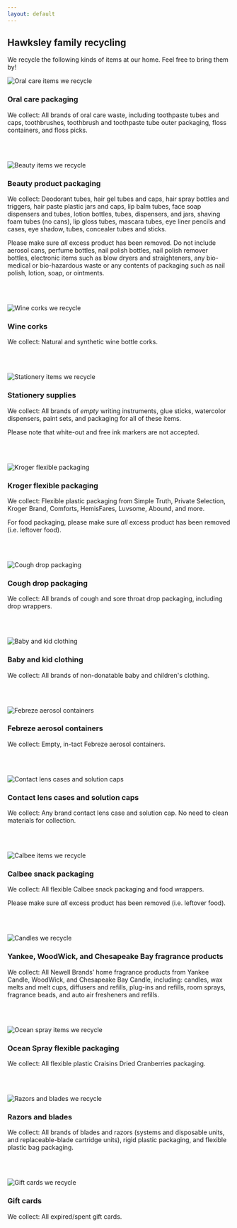 ```yaml
---
layout: default
---
```


## Hawksley family recycling

We recycle the following kinds of items at our home. Feel free to bring them by!


![Oral care items we recycle](/img/recycle/dental.jpg)

### Oral care packaging

We collect: All brands of oral care waste, including toothpaste tubes and caps, toothbrushes, toothbrush and toothpaste tube outer packaging, floss containers, and floss picks.

<br/><br/>

![Beauty items we recycle](/img/recycle/beauty.jpg)

### Beauty product packaging

We collect: Deodorant tubes, hair gel tubes and caps, hair spray bottles and triggers, hair paste plastic jars and caps, lip balm tubes, face soap dispensers and tubes, lotion bottles, tubes, dispensers, and jars, shaving foam tubes (no cans), lip gloss tubes, mascara tubes, eye liner pencils and cases, eye shadow, tubes, concealer tubes and sticks.

Please make sure _all_ excess product has been removed. Do not include aerosol cans, perfume bottles, nail polish bottles, nail polish remover bottles, electronic items such as blow dryers and straighteners, any bio-medical or bio-hazardous waste or any contents of packaging such as nail polish, lotion, soap, or ointments.

<br/><br/>

![Wine corks we recycle](/img/recycle/corks.jpg)

### Wine corks

We collect: Natural and synthetic wine bottle corks.

<br/><br/>

![Stationery items we recycle](/img/recycle/stationery.png)

### Stationery supplies

We collect: All brands of _empty_ writing instruments, glue sticks, watercolor dispensers, paint sets, and packaging for all of these items.

Please note that white-out and free ink markers are not accepted.

<br/><br/>

![Kroger flexible packaging](/img/recycle/kroger.jpg)

### Kroger flexible packaging

We collect: Flexible plastic packaging from Simple Truth, Private Selection, Kroger Brand, Comforts, HemisFares, Luvsome, Abound, and more.

For food packaging, please make sure _all_ excess product has been removed (i.e. leftover food).

<br/><br/>

![Cough drop packaging](/img/recycle/coughdrops.jpg)

### Cough drop packaging

We collect: All brands of cough and sore throat drop packaging, including drop wrappers.

<br/><br/>

![Baby and kid clothing](/img/recycle/babyclothes.jpg)

### Baby and kid clothing

We collect: All brands of non-donatable baby and children's clothing.

<br/><br/>

![Febreze aerosol containers](/img/recycle/febreze.jpg)

### Febreze aerosol containers

We collect: Empty, in-tact Febreze aerosol containers.

<br/><br/>

![Contact lens cases and solution caps](/img/recycle/eyecare.jpg)

### Contact lens cases and solution caps

We collect: Any brand contact lens case and solution cap. No need to clean materials for collection.

<br/><br/>

![Calbee items we recycle](/img/recycle/calbee.jpg)

### Calbee snack packaging

We collect: All flexible Calbee snack packaging and food wrappers.

Please make sure _all_ excess product has been removed (i.e. leftover food).

<br/><br/>

![Candles we recycle](/img/recycle/candles.jpg)

### Yankee, WoodWick, and Chesapeake Bay fragrance products

We collect: All Newell Brands’ home fragrance products from Yankee Candle, WoodWick, and Chesapeake Bay Candle, including: candles, wax melts and melt cups, diffusers and refills, plug-ins and refills, room sprays, fragrance beads, and auto air fresheners and refills.

<br/><br/>

![Ocean spray items we recycle](/img/recycle/ocean-spray.png)

### Ocean Spray flexible packaging

We collect: All flexible plastic Craisins Dried Cranberries packaging.

<br/><br/>

![Razors and blades we recycle](/img/recycle/gillette.jpg)

### Razors and blades

We collect: All brands of blades and razors (systems and disposable units, and replaceable-blade cartridge units), rigid plastic packaging, and flexible plastic bag packaging.

<br/><br/>

![Gift cards we recycle](/img/recycle/giftcards.jpg)

### Gift cards

We collect: All expired/spent gift cards.
